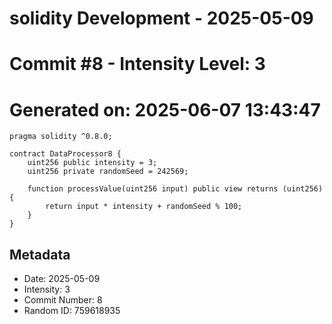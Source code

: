 ﻿# solidity Development - 2025-05-09
# Commit #8 - Intensity Level: 3
# Generated on: 2025-06-07 13:43:47
```solidity
pragma solidity ^0.8.0;

contract DataProcessor8 {
    uint256 public intensity = 3;
    uint256 private randomSeed = 242569;

    function processValue(uint256 input) public view returns (uint256) {
        return input * intensity + randomSeed % 100;
    }
}
```
## Metadata
- Date: 2025-05-09
- Intensity: 3
- Commit Number: 8
- Random ID: 759618935
